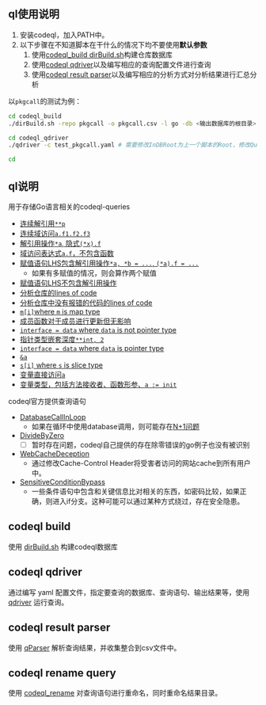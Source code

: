 ## ql使用说明

1. 安装codeql，加入PATH中。
2. 以下步骤在不知道脚本在干什么的情况下均不要使用**默认参数**
   1. 使用[codeql_build dirBuild.sh](http://222.195.92.204:1480/vm/empirical-go/-/blob/master/scripts/codeql_build/dirBuild.sh?ref_type=heads)构建仓库数据库
   2. 使用[codeql qdriver](http://222.195.92.204:1480/vm/empirical-go/-/tree/master/scripts/codeql_qdriver?ref_type=heads)以及编写相应的查询配置文件进行查询
   3. 使用[codeql result parser](http://222.195.92.204:1480/vm/empirical-go/-/tree/master/scripts/codeql_result_parser?ref_type=heads)以及编写相应的分析方式对分析结果进行汇总分析

以`pkgcall`的测试为例：

```bash
cd codeql_build
./dirBuild.sh -repo pkgcall -o pkgcall.csv -l go -db <输出数据库的根目录> <待分析仓库根目录，这里为codeql-queries/test/repos>

cd codeql_qdriver
./qdriver -c test_pkgcall.yaml # 需要修改InDBRoot为上一个脚本的Root，修改QueryRoot和OutResultRoot

cd 
```

## ql说明

用于存储Go语言相关的codeql-queries

- [连续解引用`**p`](../codeql-queries/consecutiveDerefTimes.ql)
- [连续域访问`a.f1.f2.f3`](../codeql-queries/consecutiveFieldAccTimes.ql)
- [解引用操作`*a`, 隐式`(*x).f`](../codeql-queries/derefAcc.ql)
- [域访问表达式`a.f`，不包含函数](../codeql-queries/fieldAcc.ql)
- [赋值语句LHS包含解引用操作`*a, *b = ...`, `(*a).f = ...`](../codeql-queries/lhsDeref.ql)
  - 如果有多赋值的情况，则会算作两个赋值
- [赋值语句LHS不包含解引用操作](../codeql-queries/lhsNoDeref.ql)
- [分析仓库的lines of code](../codeql-queries/loc.ql)
- [分析仓库中没有报错的代码的lines of code](../codeql-queries/locOfFilesAnalyzed.ql)
- [`m[i]`where `m` is map type](../codeql-queries/mapIdx.ql)
- [成员函数对于成员进行更新但无影响](../codeql-queries/nonEffectUpdateToMember.ql)
- [`interface = data` where `data` is not pointer type](../codeql-queries/nonPtrAssignToInterface.ql)
- [指针类型嵌套深度`**int, 2`](../codeql-queries/pointer-type-level.ql)
- [`interface = data` where `data` is pointer type](../codeql-queries/ptrAssignToInterface.ql)
- [`&a`](../codeql-queries/refAcc.ql)
- [`s[i]` where `s` is slice type](../codeql-queries/sliceIdx.ql)
- [变量直接访问`a`](../codeql-queries/variableAcc.ql)
- [变量类型，包括方法接收者、函数形参、`a := init`](../codeql-queries/varType.ql)

codeql官方提供查询语句

- [DatabaseCallInLoop](../codeql-queries/codeql-ql-src/DatabaseCallInLoop.ql)
  - 如果在循环中使用database调用，则可能存在[N+1问题](https://planetscale.com/blog/what-is-n-1-query-problem-and-how-to-solve-it)
- [DivideByZero](../codeql-queries/codeql-ql-src/DivideByZero.ql)
  - [ ] 暂时存在问题，codeql自己提供的存在除零错误的go例子也没有被识别
- [WebCacheDeception](../codeql-queries/CWE-525/WebCacheDeception.ql)
  - 通过修改Cache-Control Header将受害者访问的网站cache到所有用户中。
- [SensitiveConditionBypass](../codeql-queries/CWE-807/SensitiveConditionBypass.ql)
  - 一些条件语句中包含和关键信息比对相关的东西，如密码比较，如果正确，则进入if分支。这种可能可以通过某种方式绕过，存在安全隐患。

## codeql build

使用 [dirBuild.sh](./dirBuild.sh) 构建codeql数据库

## codeql qdriver

通过编写 yaml 配置文件，指定要查询的数据库、查询语句、输出结果等，使用 [qdriver](./cmd/codeql_qdriver/qdriver) 运行查询。

## codeql result parser

使用 [qParser](./cmd/codeql_result_parser/qParser) 解析查询结果，并收集整合到csv文件中。

## codeql rename query

使用 [codeql_rename](./cmd/codeql_rename_query/codeql_rename) 对查询语句进行重命名，同时重命名结果目录。
